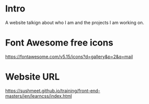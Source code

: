 # Intro
A website talkign about who I am and the projects I am working on.

# Font Awesome free icons
https://fontawesome.com/v5.15/icons?d=gallery&p=2&q=mail


# Website URL
https://sushmeet.github.io/training/front-end-masters/jen/learncss/index.html


